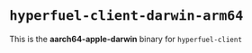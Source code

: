 # `hyperfuel-client-darwin-arm64`

This is the **aarch64-apple-darwin** binary for `hyperfuel-client`
